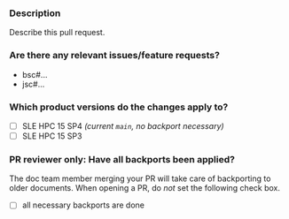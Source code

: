 ### Description

Describe this pull request.


### Are there any relevant issues/feature requests?

* bsc#...
* jsc#...


### Which product versions do the changes apply to?

- [ ] SLE HPC 15 SP4 *(current `main`, no backport necessary)*
- [ ] SLE HPC 15 SP3

### PR reviewer only: Have all backports been applied?

The doc team member merging your PR will take care of backporting to older documents.
When opening a PR, do *not* set the following check box.

- [ ] all necessary backports are done
